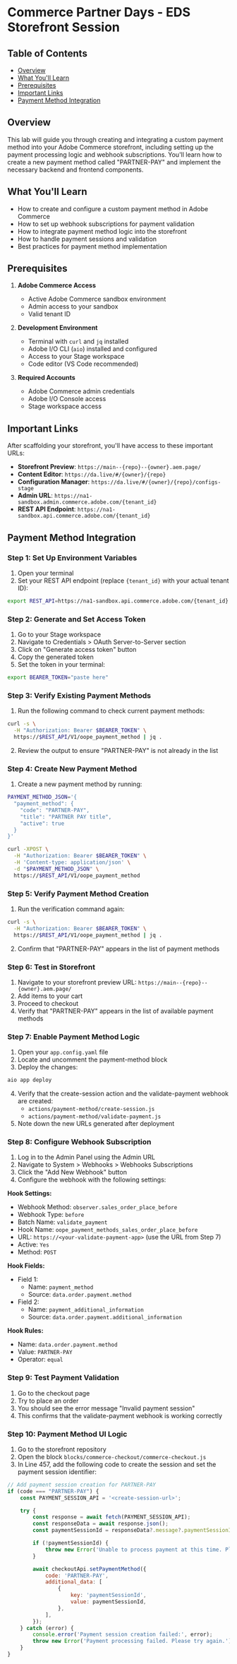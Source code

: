 # Commerce Partner Days - EDS Storefront Session

## Table of Contents
- [Overview](#overview)
- [What You'll Learn](#what-youll-learn)
- [Prerequisites](#prerequisites)
- [Important Links](#important-links)
- [Payment Method Integration](#payment-method-integration)

## Overview
This lab will guide you through creating and integrating a custom payment method into your Adobe Commerce storefront, including setting up the payment processing logic and webhook subscriptions. You'll learn how to create a new payment method called "PARTNER-PAY" and implement the necessary backend and frontend components.

## What You'll Learn
- How to create and configure a custom payment method in Adobe Commerce
- How to set up webhook subscriptions for payment validation
- How to integrate payment method logic into the storefront
- How to handle payment sessions and validation
- Best practices for payment method implementation

## Prerequisites
1. **Adobe Commerce Access**
   - Active Adobe Commerce sandbox environment
   - Admin access to your sandbox
   - Valid tenant ID

2. **Development Environment**
   - Terminal with `curl` and `jq` installed
   - Adobe I/O CLI (`aio`) installed and configured
   - Access to your Stage workspace
   - Code editor (VS Code recommended)

3. **Required Accounts**
   - Adobe Commerce admin credentials
   - Adobe I/O Console access
   - Stage workspace access

## Important Links
After scaffolding your storefront, you'll have access to these important URLs:
- **Storefront Preview**: `https://main--{repo}--{owner}.aem.page/`
- **Content Editor**: `https://da.live/#/{owner}/{repo}`
- **Configuration Manager**: `https://da.live/#/{owner}/{repo}/configs-stage`
- **Admin URL**: `https://na1-sandbox.admin.commerce.adobe.com/{tenant_id}`
- **REST API Endpoint**: `https://na1-sandbox.api.commerce.adobe.com/{tenant_id}`

## Payment Method Integration

### Step 1: Set Up Environment Variables
1. Open your terminal
2. Set your REST API endpoint (replace `{tenant_id}` with your actual tenant ID):
```bash
export REST_API=https://na1-sandbox.api.commerce.adobe.com/{tenant_id}
```

### Step 2: Generate and Set Access Token
1. Go to your Stage workspace
2. Navigate to Credentials > OAuth Server-to-Server section
3. Click on "Generate access token" button
4. Copy the generated token
5. Set the token in your terminal:
```bash
export BEARER_TOKEN="paste here"
```

### Step 3: Verify Existing Payment Methods
1. Run the following command to check current payment methods:
```bash
curl -s \
  -H "Authorization: Bearer $BEARER_TOKEN" \
  https://$REST_API/V1/oope_payment_method | jq .
```
2. Review the output to ensure "PARTNER-PAY" is not already in the list

### Step 4: Create New Payment Method
1. Create a new payment method by running:
```bash
PAYMENT_METHOD_JSON='{
  "payment_method": {
    "code": "PARTNER-PAY",
    "title": "PARTNER PAY title",
    "active": true
  }
}'

curl -XPOST \
  -H "Authorization: Bearer $BEARER_TOKEN" \
  -H 'Content-type: application/json' \
  -d "$PAYMENT_METHOD_JSON" \
  https://$REST_API/V1/oope_payment_method
```

### Step 5: Verify Payment Method Creation
1. Run the verification command again:
```bash
curl -s \
  -H "Authorization: Bearer $BEARER_TOKEN" \
  https://$REST_API/V1/oope_payment_method | jq .
```
2. Confirm that "PARTNER-PAY" appears in the list of payment methods

### Step 6: Test in Storefront
1. Navigate to your storefront preview URL: `https://main--{repo}--{owner}.aem.page/`
2. Add items to your cart
3. Proceed to checkout
4. Verify that "PARTNER-PAY" appears in the list of available payment methods

### Step 7: Enable Payment Method Logic
1. Open your `app.config.yaml` file
2. Locate and uncomment the payment-method block
3. Deploy the changes:
```bash
aio app deploy
```
4. Verify that the create-session action and the validate-payment webhook are created:
   - `actions/payment-method/create-session.js`
   - `actions/payment-method/validate-payment.js`
5. Note down the new URLs generated after deployment

### Step 8: Configure Webhook Subscription
1. Log in to the Admin Panel using the Admin URL
2. Navigate to System > Webhooks > Webhooks Subscriptions
3. Click the "Add New Webhook" button
4. Configure the webhook with the following settings:

**Hook Settings:**
- Webhook Method: `observer.sales_order_place_before`
- Webhook Type: `before`
- Batch Name: `validate_payment`
- Hook Name: `oope_payment_methods_sales_order_place_before`
- URL: `https://<your-validate-payment-app>` (use the URL from Step 7)
- Active: `Yes`
- Method: `POST`

**Hook Fields:**
- Field 1:
  - Name: `payment_method`
  - Source: `data.order.payment.method`
- Field 2:
  - Name: `payment_additional_information`
  - Source: `data.order.payment.additional_information`

**Hook Rules:**
- Name: `data.order.payment.method`
- Value: `PARTNER-PAY`
- Operator: `equal`

### Step 9: Test Payment Validation
1. Go to the checkout page
2. Try to place an order
3. You should see the error message "Invalid payment session"
4. This confirms that the validate-payment webhook is working correctly

### Step 10: Payment Method UI Logic
1. Go to the storefront repository
2. Open the block `blocks/commerce-checkout/commerce-checkout.js`
3. In Line 457, add the following code to create the session and set the payment session identifier:

```javascript
// Add payment session creation for PARTNER-PAY
if (code === "PARTNER-PAY") {
    const PAYMENT_SESSION_API = '<create-session-url>';

    try {
        const response = await fetch(PAYMENT_SESSION_API);
        const responseData = await response.json();
        const paymentSessionId = responseData?.message?.paymentSessionId;

        if (!paymentSessionId) {
            throw new Error('Unable to process payment at this time. Please try again later.');
        }

        await checkoutApi.setPaymentMethod({
            code: 'PARTNER-PAY',
            additional_data: [
                {
                    key: 'paymentSessionId',
                    value: paymentSessionId,
                },
            ],
        });
    } catch (error) {
        console.error('Payment session creation failed:', error);
        throw new Error('Payment processing failed. Please try again.');
    }
}
```
